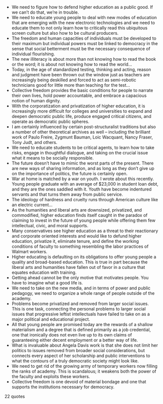  - We need to figure how to defend higher education as a public good. If we can’t do that, we’re in trouble.
 - We need to educate young people to deal with new modes of education that are emerging with the new electronic technologies and we need to educate them to not only learn how to critically read this ubiquitous screen culture but also how to be cultural producers.
 - The freedom and human capacities of individuals must be developed to their maximum but individual powers must be linked to democracy in the sense that social betterment must be the necessary consequence of individual flourishing.
 - The new illiteracy is about more than not knowing how to read the book or the word; it is about not knowing how to read the world...
 - Today, in the age of standardized testing, thinking and acting, reason and judgment have been thrown out the window just as teachers are increasingly being deskilled and forced to act as semi-robotic technicians good for little more than teaching for the test...
 - Collective freedom provides the basic conditions for people to narrate their own lives, hold power accountable, and embrace a capacious notion of human dignity.
 - With the corporatization and privatization of higher education, it is increasingly more difficult for colleges and universities to expand and deepen democratic public life, produce engaged critical citizens, and operate as democratic public spheres.
 - I am certainly influenced by certain post-structuralist traditions but also a number of other theoretical archives as well – including the brilliant work of Paulo Freire, Zygmunt Bauman, Loic Wacquant, Nancy Fraser, Tony Judt, and others.
 - We need to educate students to be critical agents, to learn how to take risks, engage in thoughtful dialogue, and taking on the crucial issue what it means to be socially responsible.
 - The future doesn’t have to mimic the worst parts of the present. There are new ways of sharing information, and as long as they don’t give up on the importance of politics, the future is certainly open.
 - War at home is matched by a war on youth. I wrote about this recently. Young people graduate with an average of $23,000 in student loan debt, and they are the ones saddled with it. Youth have become indentured servants and that turns them away from public service.
 - The ideology of hardness and cruelty runs through American culture like an electric current...
 - As the humanities and liberal arts are downsized, privatized, and commodified, higher education finds itself caught in the paradox of claiming to invest in the future of young people while offering them few intellectual, civic, and moral supports.
 - Many conservatives see higher education as a threat to their reactionary and corporate oriented interests and would like to defund higher education, privatize it, eliminate tenure, and define the working conditions of faculty to something resembling the labor practices of Walmart workers.
 - Higher educating is defaulting on its obligations to offer young people a quality and broad-based education. This is true in part because the liberal arts and humanities have fallen out of favor in a culture that equates education with training.
 - Getting ahead cannot be the only motive that motivates people. You have to imagine what a good life is.
 - We need to take on the new media, and in terms of power and public pedagogy, we need to organize a whole range of people outside of the academy.
 - Problems become privatized and removed from larger social issues. This is one task, connecting the personal problems to larger social issues that progressive leftist intellectuals have failed to take on as a major political and educational project.
 - All that young people are promised today are the rewards of a shallow materialism and a degree that is defined primarily as a job credential, one that ironically does not even live up to its own claims of guaranteeing either decent employment or a better way of life.
 - What is invaluable about Angela Davis work is that she does not limit her politics to issues removed from broader social considerations, but connects every aspect of her scholarship and public interventions to what the contours of a truly democratic society might look like.
 - We need to get rid of the growing army of temporary workers now filling the ranks of academy. This is scandalous; it weakens both the power of the faculty and exploits these workers.
 - Collective freedom is one devoid of material bondage and one that supports the institutions necessary for democracy.

22 quotes